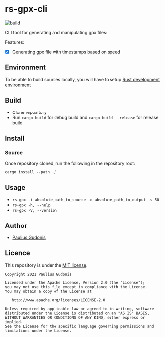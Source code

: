# rs-gpx-cli
[![build](https://github.com/nakkht/rs-gpx-cli/actions/workflows/build.yml/badge.svg)](https://github.com/nakkht/rs-gpx-cli/actions/workflows/build.yml)

CLI tool for generating and manipulating gpx files:

Features:
- [x] Generating gpx file with timestamps based on speed

## Environment 

To be able to build sources locally, you will have to setup [Rust development environment](https://www.rust-lang.org/learn/get-started)

## Build 

- Clone repository
- Run `cargo build` for debug build and `cargo build --release` for release build

## Install

### Source

Once repository cloned, run the following in the repository root:

```
cargo install --path ./
```

## Usage

* `rs-gpx -i absolute_path_to_source -o absolute_path_to_output -s 50`
* `rs-gpx -h, --help`
* `rs-gpx -V, --version`

## Author
* [Paulius Gudonis](https://pgu.dev)

## Licence
This repository is under the [MIT license](https://github.com/nakkht/rs-gpx-cli/blob/main/LICENSE).

    Copyright 2021 Paulius Gudonis

    Licensed under the Apache License, Version 2.0 (the "License");
    you may not use this file except in compliance with the License.
    You may obtain a copy of the License at

       http://www.apache.org/licenses/LICENSE-2.0

    Unless required by applicable law or agreed to in writing, software
    distributed under the License is distributed on an "AS IS" BASIS,
    WITHOUT WARRANTIES OR CONDITIONS OF ANY KIND, either express or implied.
    See the License for the specific language governing permissions and
    limitations under the License.
